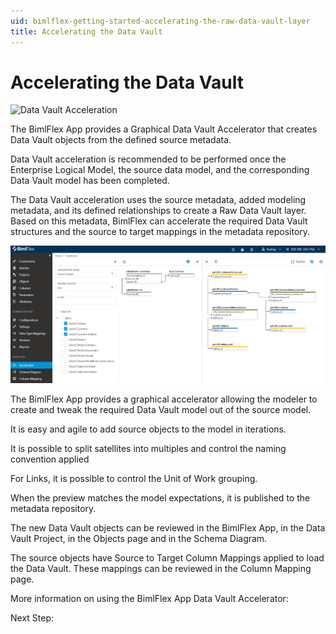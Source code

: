 ```yaml
---
uid: bimlflex-getting-started-accelerating-the-raw-data-vault-layer
title: Accelerating the Data Vault
---
```

# Accelerating the Data Vault

![Data Vault Acceleration](https://www.youtube.com/watch?v=w1UTANpF_ug?rel=0&autoplay=0 "Data Vault Acceleration")

The BimlFlex App provides a Graphical Data Vault Accelerator that creates Data Vault objects from the defined source metadata.

Data Vault acceleration is recommended to be performed once the Enterprise Logical Model, the source data model, and the corresponding Data Vault model has been completed.

The Data Vault acceleration uses the source metadata, added modeling metadata, and its defined relationships to create a Raw Data Vault layer. Based on this metadata, BimlFlex can accelerate the required Data Vault structures and the source to target mappings in the metadata repository.

![BimlFlex Accelerator](/bimlflex/metadata-editors/images/bimlflex-app-accelerator-full-ui.png "BimlFlex Accelerator")

The BimlFlex App provides a graphical accelerator allowing the modeler to create and tweak the required Data Vault model out of the source model.

It is easy and agile to add source objects to the model in iterations.

It is possible to split satellites into multiples and control the naming convention applied

For Links, it is possible to control the Unit of Work grouping.

When the preview matches the model expectations, it is published to the metadata repository.

The new Data Vault objects can be reviewed in the BimlFlex App, in the Data Vault Project, in the Objects page and in the Schema Diagram.

The source objects have Source to Target Column Mappings applied to load the Data Vault. These mappings can be reviewed in the Column Mapping page.

More information on using the BimlFlex App Data Vault Accelerator: [](xref:data-vault-accelerator)

Next Step: [](xref:bimlflex-getting-started-building-the-data-vault-project)
